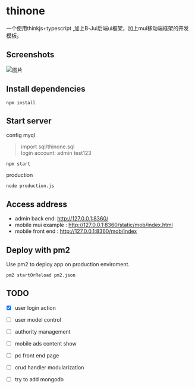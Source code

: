 # thinone

一个使用thinkjs+typescript ,加上B-Jui后端ui框架，加上mui移动端框架的开发模板。

## Screenshots
![图片](http://blueswu.gitee.io/myhome/thinonep1.png)
## Install dependencies

```
npm install
```

## Start server

config myql
> import  sql/thinone.sql  
  login account:  admin test123

```
npm start
```
production
```
node production.js
```
## Access address
- admin back end: http://127.0.0.1:8360/
- mobile mui example : http://127.0.0.1:8360/static/mob/index.html
- mobile front end : http://127.0.0.1:8360/mob/index
## Deploy with pm2

Use pm2 to deploy app on production enviroment.

```
pm2 startOrReload pm2.json
```


## TODO
- [x] user login action
- [ ] user model control
- [ ] authority management
- [ ] mobile ads content show
- [ ] pc front end page
- [ ] crud handler  modularization
- [ ] try to add mongodb 

